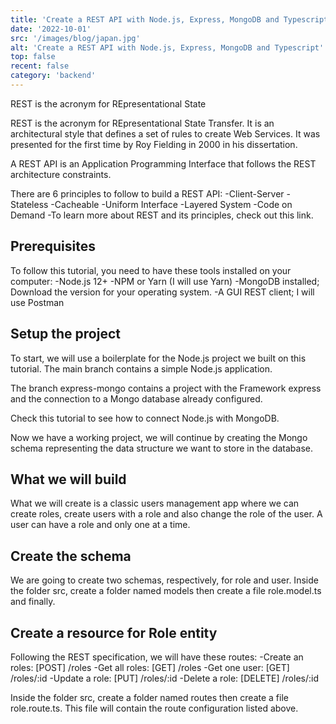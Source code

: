 ```yaml
---
title: 'Create a REST API with Node.js, Express, MongoDB and Typescript'
date: '2022-10-01'
src: '/images/blog/japan.jpg'
alt: 'Create a REST API with Node.js, Express, MongoDB and Typescript'
top: false
recent: false
category: 'backend'
---
```

REST is the acronym for REpresentational State
<!-- end -->
REST is the acronym for REpresentational State Transfer. It is an architectural style that defines a set of rules to create Web Services. It was presented for the first time by Roy Fielding in 2000 in his dissertation.

A REST API is an Application Programming Interface that follows the REST architecture constraints.

There are 6 principles to follow to build a REST API:
-Client-Server
-Stateless
-Cacheable
-Uniform Interface
-Layered System
-Code on Demand
-To learn more about REST and its principles, check out this link.

## Prerequisites

To follow this tutorial, you need to have these tools installed on your computer:
-Node.js 12+
-NPM or Yarn (I will use Yarn)
-MongoDB installed; Download the version for your operating system.
-A GUI REST client; I will use Postman

## Setup the project

To start, we will use a boilerplate for the Node.js project we built on this tutorial. The main branch contains a simple Node.js application.

The branch express-mongo contains a project with the Framework express and the connection to a Mongo database already configured.

Check this tutorial to see how to connect Node.js with MongoDB.

Now we have a working project, we will continue by creating the Mongo schema representing the data structure we want to store in the database.

## What we will build

What we will create is a classic users management app where we can create roles, create users with a role and also change the role of the user. A user can have a role and only one at a time.

## Create the schema

We are going to create two schemas, respectively, for role and user. Inside the folder src, create a folder named models then create a file role.model.ts and finally.

## Create a resource for Role entity

Following the REST specification, we will have these routes:
-Create an roles: [POST] /roles
-Get all roles: [GET] /roles
-Get one user: [GET] /roles/:id
-Update a role: [PUT] /roles/:id
-Delete a role: [DELETE] /roles/:id

Inside the folder src, create a folder named routes then create a file role.route.ts. This file will contain the route configuration listed above.
